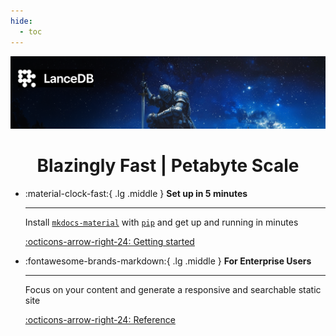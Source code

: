 ```yaml
---
hide:
  - toc
---
```


![hero-image](assets/hero-image.png)

<h1 style="text-align:center">Blazingly Fast | Petabyte Scale</h1>

<div class="grid cards" markdown>

-   :material-clock-fast:{ .lg .middle } __Set up in 5 minutes__

    ---

    Install [`mkdocs-material`](#) with [`pip`](#) and get up
    and running in minutes

    [:octicons-arrow-right-24: Getting started](#)

-   :fontawesome-brands-markdown:{ .lg .middle } __For Enterprise Users__

    ---

    Focus on your content and generate a responsive and searchable static site

    [:octicons-arrow-right-24: Reference](#)


</div>